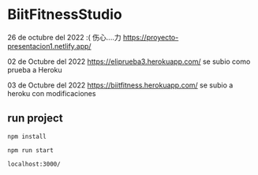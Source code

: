 # BiitFitnessStudio
26 de octubre del 2022  :( 伤心....力
https://proyecto-presentacion1.netlify.app/ 

02 de Octubre del 2022 
https://eliprueba3.herokuapp.com/  se subio como prueba a Heroku 

03 de Octubre del 2022
https://biitfitness.herokuapp.com/  se subio a heroku con modificaciones


## run project

```
npm install
```

```
npm run start
```

```
localhost:3000/
```
